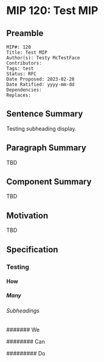# MIP 120: Test MIP

## Preamble

```
MIP#: 120
Title: Test MIP
Author(s): Testy McTestFace
Contributors: 
Tags: test
Status: RFC
Date Proposed: 2023-02-28
Date Ratified: yyyy-mm-dd
Dependencies:
Replaces:
```

## Sentence Summary

Testing subheading display.

## Paragraph Summary

TBD

## Component Summary

TBD

## Motivation

TBD

## Specification

### Testing

#### How

##### Many

###### Subheadings

####### We

######## Can

######### Do